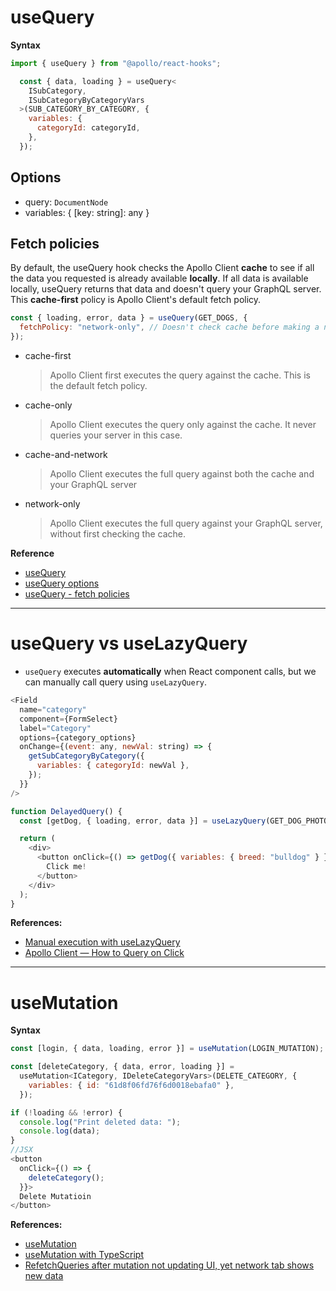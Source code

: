 # useQuery

**Syntax**

```js
import { useQuery } from "@apollo/react-hooks";

  const { data, loading } = useQuery<
    ISubCategory,
    ISubCategoryByCategoryVars
  >(SUB_CATEGORY_BY_CATEGORY, {
    variables: {
      categoryId: categoryId,
    },
  });
```

## Options

- query: `DocumentNode`
- variables: { [key: string]: any }

## Fetch policies

By default, the useQuery hook checks the Apollo Client **cache** to see if all the data you requested is already available **locally**. If all data is available locally, useQuery returns that data and doesn't query your GraphQL server. This **cache-first** policy is Apollo Client's default fetch policy.

```js
const { loading, error, data } = useQuery(GET_DOGS, {
  fetchPolicy: "network-only", // Doesn't check cache before making a network request
});
```

- cache-first

  > Apollo Client first executes the query against the cache. This is the default fetch policy.

- cache-only

  > Apollo Client executes the query only against the cache. It never queries your server in this case.

- cache-and-network

  > Apollo Client executes the full query against both the cache and your GraphQL server

- network-only
  > Apollo Client executes the full query against your GraphQL server, without first checking the cache.

**Reference**

- [useQuery](https://www.apollographql.com/docs/react/data/queries/)
- [useQuery options](https://www.apollographql.com/docs/react/api/react/hooks/#options)
- [useQuery - fetch policies](https://www.apollographql.com/docs/react/data/queries/#setting-a-fetch-policy)

<hr />

# useQuery vs useLazyQuery

- `useQuery` executes **automatically** when React component calls, but we can manually call query using `useLazyQuery`.

```js
<Field
  name="category"
  component={FormSelect}
  label="Category"
  options={category_options}
  onChange={(event: any, newVal: string) => {
    getSubCategoryByCategory({
      variables: { categoryId: newVal },
    });
  }}
/>
```

```js
function DelayedQuery() {
  const [getDog, { loading, error, data }] = useLazyQuery(GET_DOG_PHOTO);

  return (
    <div>
      <button onClick={() => getDog({ variables: { breed: "bulldog" } })}>
        Click me!
      </button>
    </div>
  );
}
```

**References:**

- [Manual execution with useLazyQuery](https://www.apollographql.com/docs/react/data/queries/#manual-execution-with-uselazyquery)
- [Apollo Client — How to Query on Click](https://www.apollographql.com/blog/apollo-client/how-to-query-on-click/)

<hr />

# useMutation

**Syntax**

```js
const [login, { data, loading, error }] = useMutation(LOGIN_MUTATION);
```

```js
const [deleteCategory, { data, error, loading }] =
  useMutation<ICategory, IDeleteCategoryVars>(DELETE_CATEGORY, {
    variables: { id: "61d8f06fd76f6d0018ebafa0" },
  });

if (!loading && !error) {
  console.log("Print deleted data: ");
  console.log(data);
}
//JSX
<button
  onClick={() => {
    deleteCategory();
  }}>
  Delete Mutatioin
</button>
```

**References:**

- [useMutation](https://www.apollographql.com/docs/react/data/mutations/)
- [useMutation with TypeScript](https://www.apollographql.com/docs/react/development-testing/static-typing/#usemutation)
- [RefetchQueries after mutation not updating UI, yet network tab shows new data](https://github.com/apollographql/apollo-client/issues/3633)
